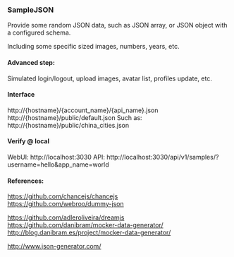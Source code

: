 ### SampleJSON

Provide some random JSON data, such as JSON array, or JSON object with a configured schema.

Including some specific sized images, numbers, years, etc.

#### Advanced step:
Simulated login/logout, upload images, avatar list, profiles update, etc.

#### Interface

http://{hostname}/{account_name}/{api_name}.json    
http://{hostname}/public/default.json
Such as:
http://{hostname}/public/china_cities.json

#### Verify @ local
WebUI:
http://localhost:3030
API:
http://localhost:3030/api/v1/samples/?username=hello&app_name=world

#### References:
https://github.com/chancejs/chancejs    
https://github.com/webroo/dummy-json

https://github.com/adleroliveira/dreamjs    
https://github.com/danibram/mocker-data-generator/    
http://blog.danibram.es/project/mocker-data-generator/

http://www.json-generator.com/
